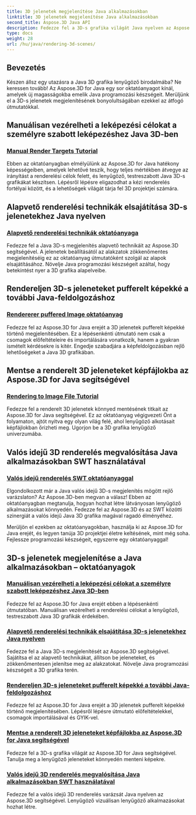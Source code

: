 ```yaml
---
title: 3D jelenetek megjelenítése Java alkalmazásokban
linktitle: 3D jelenetek megjelenítése Java alkalmazásokban
second_title: Aspose.3D Java API
description: Fedezze fel a 3D-s grafika világát Java nyelven az Aspose.3D oktatóanyagok segítségével. Sajátítsa el a kézi renderelést, az alapvető technikákat, a képfeldolgozást és a valós idejű renderelést könnyedén.
type: docs
weight: 28
url: /hu/java/rendering-3d-scenes/
---
```

## Bevezetés

Készen állsz egy utazásra a Java 3D grafika lenyűgöző birodalmába? Ne keressen tovább! Az Aspose.3D for Java egy sor oktatóanyagot kínál, amelyek új magasságokba emelik Java programozási készségeit. Merüljünk el a 3D-s jelenetek megjelenítésének bonyolultságában ezekkel az átfogó útmutatókkal.

## Manuálisan vezérelheti a leképezési célokat a személyre szabott leképezéshez Java 3D-ben
### [Manual Render Targets Tutorial](./manual-render-targets/)

Ebben az oktatóanyagban elmélyülünk az Aspose.3D for Java hatékony képességeiben, amelyek lehetővé teszik, hogy teljes mértékben átvegye az irányítást a renderelési célok felett, és lenyűgöző, testreszabott Java 3D-s grafikákat készítsen. Lépésről lépésre eligazodhat a kézi renderelés fortélyai között, és a lehetőségek világát tárja fel 3D projektjei számára.

## Alapvető renderelési technikák elsajátítása 3D-s jelenetekhez Java nyelven
### [Alapvető renderelési technikák oktatóanyaga](./basic-rendering/)

Fedezze fel a Java 3D-s megjelenítés alapvető technikáit az Aspose.3D segítségével. A jelenetek beállításától az alakzatok zökkenőmentes megjelenítéséig ez az oktatóanyag útmutatóként szolgál az alapok elsajátításához. Növelje Java programozási készségeit azáltal, hogy betekintést nyer a 3D grafika alapelveibe.

## Rendereljen 3D-s jeleneteket pufferelt képekké a további Java-feldolgozáshoz
### [Rendererer puffered Image oktatóanyag](./render-to-buffered-image/)

Fedezze fel az Aspose.3D for Java erejét a 3D jelenetek pufferelt képekké történő megjelenítésében. Ez a lépésenkénti útmutató nem csak a csomagok előfeltételeire és importálására vonatkozik, hanem a gyakran ismételt kérdésekre is kitér. Engedje szabadjára a képfeldolgozásban rejlő lehetőségeket a Java 3D grafikában.

## Mentse a renderelt 3D jeleneteket képfájlokba az Aspose.3D for Java segítségével
### [Rendering to Image File Tutorial](./render-to-file/)

Fedezze fel a renderelt 3D jelenetek könnyed mentésének titkait az Aspose.3D for Java segítségével. Ez az oktatóanyag végigvezeti Önt a folyamaton, ajtót nyitva egy olyan világ felé, ahol lenyűgöző alkotásait képfájlokban őrizheti meg. Ugorjon be a 3D grafika lenyűgöző univerzumába.

## Valós idejű 3D renderelés megvalósítása Java alkalmazásokban SWT használatával
### [Valós idejű renderelés SWT oktatóanyaggal](./real-time-rendering-swt/)

Elgondolkozott már a Java valós idejű 3D-s megjelenítés mögött rejlő varázslaton? Az Aspose.3D-ben megvan a válasz! Ebben az oktatóanyagban megtanulja, hogyan hozhat létre látványosan lenyűgöző alkalmazásokat könnyedén. Fedezze fel az Aspose.3D és az SWT közötti szinergiát a valós idejű Java 3D grafika magával ragadó élményéhez.

Merüljön el ezekben az oktatóanyagokban, használja ki az Aspose.3D for Java erejét, és legyen tanúja 3D projektjei életre keltésének, mint még soha. Fejlessze programozási készségeit, egyszerre egy oktatóanyaggal!
## 3D-s jelenetek megjelenítése a Java alkalmazásokban – oktatóanyagok
### [Manuálisan vezérelheti a leképezési célokat a személyre szabott leképezéshez Java 3D-ben](./manual-render-targets/)
Fedezze fel az Aspose.3D for Java erejét ebben a lépésenkénti útmutatóban. Manuálisan vezérelheti a renderelési célokat a lenyűgöző, testreszabott Java 3D grafikák érdekében.
### [Alapvető renderelési technikák elsajátítása 3D-s jelenetekhez Java nyelven](./basic-rendering/)
Fedezze fel a Java 3D-s megjelenítését az Aspose.3D segítségével. Sajátítsa el az alapvető technikákat, állítson be jeleneteket, és zökkenőmentesen jelenítse meg az alakzatokat. Növelje Java programozási készségeit a 3D grafika terén.
### [Rendereljen 3D-s jeleneteket pufferelt képekké a további Java-feldolgozáshoz](./render-to-buffered-image/)
Fedezze fel az Aspose.3D for Java erejét a 3D jelenetek pufferelt képekké történő megjelenítésében. Lépésről lépésre útmutató előfeltételekkel, csomagok importálásával és GYIK-vel.
### [Mentse a renderelt 3D jeleneteket képfájlokba az Aspose.3D for Java segítségével](./render-to-file/)
Fedezze fel a 3D-s grafika világát az Aspose.3D for Java segítségével. Tanulja meg a lenyűgöző jeleneteket könnyedén menteni képekre.
### [Valós idejű 3D renderelés megvalósítása Java alkalmazásokban SWT használatával](./real-time-rendering-swt/)
Fedezze fel a valós idejű 3D renderelés varázsát Java nyelven az Aspose.3D segítségével. Lenyűgöző vizuálisan lenyűgöző alkalmazásokat hozhat létre.